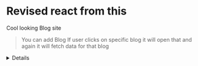 # Revised react from this

Cool looking Blog site

> You can add Blog
> If user clicks on specific blog it will open that and again it will fetch data for that blog


<details>



















Post is distributed in 3 parts->

1. Execution Context

2. callback Queue

3. Event Loop

4. Microtask queue



- As execution starts it will declare a placeholder for hireMe in a global execution context and will store the function definition in it...



- As it reaches to setTimeout, it will create a timer in the browser with the given amount of time.



- Remember as we invoke a function first it goes to call stack then its execution context is created and it gets destroyed as the function returns something.



The interesting things start from here

2. Callback queue - let's understand how it works



- So what setTimeout will do is, it will add the hireMe function in the callback queue as the timer finishes, which is specifically made for async calls.



- Note the function will not be added directly to the call stack as the timer finishes.



- callback queue is specifically made for Asynchronous calls



- It doesn't matter what time you have specified in setTimeout



3. Event Loop



Now comes the `Event Loop`, which checks the call stack if it's empty or not. If nothing is inside the call stack then the function from the callback queue gets pushed in the call stack.



- `Event Loop` is an infinite loop which is consistently checking the call stack if it is empty or not.



- From what we have seen till We can say, functions that are in the `callback` queue need to wait until the whole Global execution gets finished and whether the call stack is empty or not...



- so you can also have millions of `console.logs()` in the global context and they all will run before the `hireMe()`
------------------------------

- After this it will move to next line so again it will create a placeHolder called blockForSec in global execution context and will store its function defination in it.


--------------------------------------

# Promises

<code>
    function display(){ console.log(data) }

    cosnt futureData = fetch(`url`)
    futureData.then(display)
</code>

When you call fetch- It do 2 things for us 

- First creates a promise object for us which contains : value and onFullfilled: []
<code>
{
    value: ___,
    onFullFilled: [ ]
}
 </code>

- second it makes a network request in web browser with the help of XHR(xml http request)

- as user will get data from request it will get stored in value property which we talked about.

- what will do is it will automativally ivoke the function which is inside that array with the parameter `value`

- You might have heard - promise is wither get resolved or get rejected if it get resolved then it runs the function which is inside the onFullfilled array using     `.then()` method


`.then()` methods adds the function in hidden property `onFullFillment` which is an array. and JS is designed in such way it automatically invokes that function with the input `value` as it gets `value` from network request.

# Microtask queue/ task queue

- The function which was inside `onFullFillment` gets in microtask queue with the high priority.

- This queue will also wait for call stack to execute all functions inside it and event loop will check wether its empty or not.


- The callback queue and microtask queue waits for the global execution context to run the whole code first then event loop checks if call stack is empty if yes then give high priority to the function which is inside microtask queue, after this the functions inside callback queue runs.

- Any function which is attached to promise function then it goes to microtask queue

- IF our facad function takes a function param and doing something in web browser then it will go in callback queue, if facad function is returning promise and making network call then it will go in microtask queue.

</details>